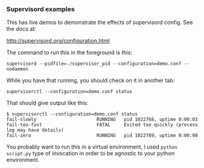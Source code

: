 ### Supervisord examples

This has live demos to demonstrate the effects of supervisord config.
See the docs at:

http://supervisord.org/configuration.html

The command to run this in the foreground is this:

```
supervisord --pidfile=./supervisor_pid --configuration=demo.conf --nodaemon
```

While you have that running, you should check on it in another tab:

```
supervisorctl --configuration=demo.conf status
```

That should give output like this:

```
$ supervisorctl --configuration=demo.conf status
fail-slowly                      RUNNING   pid 1022768, uptime 0:00:03
fail-too-fast                    FATAL     Exited too quickly (process log may have details)
fail-zero                        RUNNING   pid 1022789, uptime 0:00:00
```

You probably want to run this in a virtual environment, I used `python script.py`
type of invocation in order to be agnostic to your python environment.
